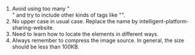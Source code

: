1. Avoid using too many "<div></div>" and try to include other kinds of tags like "<title></title>".
2. No upper case in usual case. Replace the name by intelligent-platform-sharing-website.
3. Need to learn how to locate the elements in different ways. 
4. Always remember to compress the image source. In general, the size should be less than 100KB.
